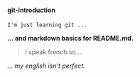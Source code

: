 #### git-introduction

```
I'm just learning git ...
```

**... and markdown basics for README.md.**

> I speak french so ...

*... my english isn't perfect.*
